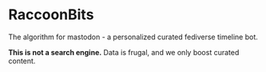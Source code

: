 # RaccoonBits

The algorithm for mastodon - a personalized curated fediverse timeline bot. 

**This is not a search engine.** Data is frugal, and we only boost curated content.
